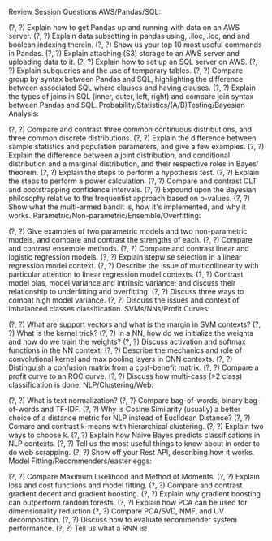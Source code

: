 Review Session Questions
AWS/Pandas/SQL:

(?, ?) Explain how to get Pandas up and running with data on an AWS server.
(?, ?) Explain data subsetting in pandas using, .iloc, .loc, and and boolean indexing therein.
(?, ?) Show us your top 10 most useful commands in Pandas.
(?, ?) Explain attaching (S3) storage to an AWS server and uploading data to it.
(?, ?) Explain how to set up an SQL server on AWS.
(?, ?) Explain subqueries and the use of temporary tables.
(?, ?) Compare group by syntax between Pandas and SQL, highlighting the difference between associated SQL where clauses and having clauses.
(?, ?) Explain the types of joins in SQL (inner, outer, left, right) and compare join syntax between Pandas and SQL.
Probability/Statistics/(A/B)Testing/Bayesian Analysis:

(?, ?) Compare and contrast three common continuous distributions, and three common discrete distributions.
(?, ?) Explain the difference between sample statistics and population parameters, and give a few examples.
(?, ?) Explain the difference between a joint distribution, and conditional distribution and a marginal distribution, and their respective roles in Bayes' theorem.
(?, ?) Explain the steps to perform a hypothesis test.
(?, ?) Explain the steps to perform a power calculation.
(?, ?) Compare and contrast CLT and bootstrapping confidence intervals.
(?, ?) Expound upon the Bayesian philosophy relative to the frequentist approach based on p-values.
(?, ?) Show what the multi-armed bandit is, how it's implemented, and why it works.
Parametric/Non-parametric/Ensemble/Overfitting:

(?, ?) Give examples of two parametric models and two non-parametric models, and compare and contrast the strengths of each.
(?, ?) Compare and contrast ensemble methods.
(?, ?) Compare and contrast linear and logistic regression models.
(?, ?) Explain stepwise selection in a linear regression model context.
(?, ?) Describe the issue of multicollinearity with particular attention to linear regression model contexts.
(?, ?) Contrast model bias, model variance and intrinsic variance; and discuss their relationship to underfitting and overfitting.
(?, ?) Discuss three ways to combat high model variance.
(?, ?) Discuss the issues and context of imbalanced classes classification.
SVMs/NNs/Profit Curves:

(?, ?) What are support vectors and what is the margin in SVM contexts?
(?, ?) What is the kernel trick?
(?, ?) In a NN, how do we initialize the weights and how do we train the weights?
(?, ?) Discuss activation and softmax functions in the NN context.
(?, ?) Describe the mechanics and role of convolutional kernel and max pooling layers in CNN contexts.
(?, ?) Distinguish a confusion matrix from a cost-benefit matrix.
(?, ?) Compare a profit curve to an ROC curve.
(?, ?) Discuss how multi-cass (>2 class) classification is done.
NLP/Clustering/Web:

(?, ?) What is text normalization?
(?, ?) Compare bag-of-words, binary bag-of-words and TF-IDF.
(?, ?) Why is Cosine Similarity (usually) a better choice of a distance metric for NLP instead of Euclidean Distance?
(?, ?) Comare and contrast k-means with hierarchical clustering.
(?, ?) Explain two ways to choose k.
(?, ?) Explain how Naive Bayes predicts classifications in NLP contexts.
(?, ?) Tell us the most useful things to know about in order to do web scrapping.
(?, ?) Show off your Rest API, describing how it works.
Model Fitting/Recommenders/easter eggs:

(?, ?) Compare Maximum Likelihood and Method of Moments.
(?, ?) Explain loss and cost functions and model fitting.
(?, ?) Compare and contrast gradient decent and gradient boosting.
(?, ?) Explain why gradient boosting can outperform random forests.
(?, ?) Explain how PCA can be used for dimensionality reduction
(?, ?) Compare PCA/SVD, NMF, and UV decomposition.
(?, ?) Discuss how to evaluate recommender system performance.
(?, ?) Tell us what a RNN is!
